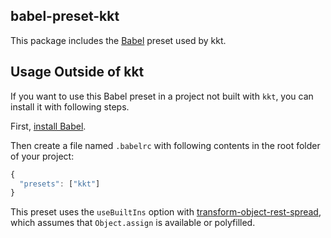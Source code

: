 babel-preset-kkt
---

This package includes the [Babel](https://babeljs.io) preset used by kkt.


## Usage Outside of kkt

If you want to use this Babel preset in a project not built with `kkt`, you can install it with following steps.

First, [install Babel](https://babeljs.io/docs/setup/).

Then create a file named `.babelrc` with following contents in the root folder of your project:

```js
{
  "presets": ["kkt"]
}
```

This preset uses the `useBuiltIns` option with [transform-object-rest-spread](http://babeljs.io/docs/plugins/transform-object-rest-spread/), which assumes that `Object.assign` is available or polyfilled.